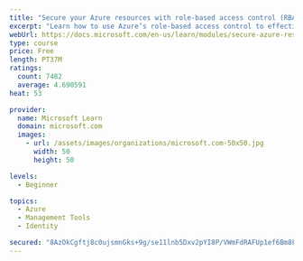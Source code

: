```yaml
---
title: "Secure your Azure resources with role-based access control (RBAC)"
excerpt: "Learn how to use Azure’s role-based access control to effectively manage your team’s access to Azure resources."
webUrl: https://docs.microsoft.com/en-us/learn/modules/secure-azure-resources-with-rbac/
type: course
price: Free
length: PT37M
ratings:
  count: 7482
  average: 4.690591
heat: 53

provider:
  name: Microsoft Learn
  domain: microsoft.com
  images:
    - url: /assets/images/organizations/microsoft.com-50x50.jpg
      width: 50
      height: 50

levels:
  - Beginner

topics:
  - Azure
  - Management Tools
  - Identity

secured: "8AzOkCgftj8c0ujsmnGks+9g/se11lnb5Dxv2pYI8P/VWmFdRAFUp1ef6Bm8FquGuwNfXGVQVq96HslP0WcKwv27DfsVkfju45dakadUVcGtWmmdFDiglQ10Txh5cE4jK2FnzjeO+WK0OVlFUMSbMPGvfz+4yAXgmUIy/H5qN788a5zv5Qjo7iqcuzhr9/hwHPaRoAPKkIm8fs5stycm8dyCJQ6wOAgLynoqLhXx+XiNMkwFr6bxx6nUDj1VLJ1Ff1vUwiV2dDsVCKK3LG31SdCNrOyGpckgR0QyrpYvvivBUW+zvdpnlZMtJr676r5hIUZlgtPMgxgc5uq/SSXkA+XVgMBonw8+YuQhM4oKdi7LNF5J0f7Xe0yRJ8+rn7El/BkSHr5KVt8Ke8m49i1b0wh5CRs+Kd7uK9ePxxikdE4=;ycOcDsTXBsplPQsChISmEA=="
---
```


